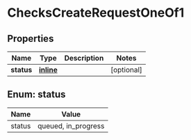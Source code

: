 
# ChecksCreateRequestOneOf1

## Properties
Name | Type | Description | Notes
------------ | ------------- | ------------- | -------------
**status** | [**inline**](#Status) |  |  [optional]


<a id="Status"></a>
## Enum: status
Name | Value
---- | -----
status | queued, in_progress



